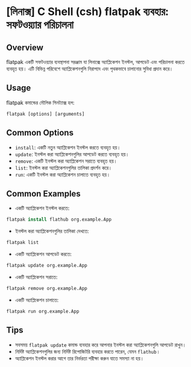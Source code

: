 # [লিনাক্স] C Shell (csh) flatpak ব্যবহার: সফটওয়্যার পরিচালনা

## Overview
flatpak একটি সফটওয়্যার ব্যবস্থাপনা সরঞ্জাম যা লিনাক্সে অ্যাপ্লিকেশন ইনস্টল, আপডেট এবং পরিচালনা করতে ব্যবহৃত হয়। এটি বিভিন্ন পরিবেশে অ্যাপ্লিকেশনগুলি নিরাপদে এবং পৃথকভাবে চালানোর সুবিধা প্রদান করে।

## Usage
flatpak কমান্ডের মৌলিক সিনট্যাক্স হল:

```csh
flatpak [options] [arguments]
```

## Common Options
- `install`: একটি নতুন অ্যাপ্লিকেশন ইনস্টল করতে ব্যবহৃত হয়।
- `update`: ইনস্টল করা অ্যাপ্লিকেশনগুলির আপডেট করতে ব্যবহৃত হয়।
- `remove`: একটি ইনস্টল করা অ্যাপ্লিকেশন সরাতে ব্যবহৃত হয়।
- `list`: ইনস্টল করা অ্যাপ্লিকেশনগুলির তালিকা প্রদর্শন করে।
- `run`: একটি ইনস্টল করা অ্যাপ্লিকেশন চালাতে ব্যবহৃত হয়।

## Common Examples
- একটি অ্যাপ্লিকেশন ইনস্টল করতে:
```csh
flatpak install flathub org.example.App
```

- ইনস্টল করা অ্যাপ্লিকেশনগুলির তালিকা দেখতে:
```csh
flatpak list
```

- একটি অ্যাপ্লিকেশন আপডেট করতে:
```csh
flatpak update org.example.App
```

- একটি অ্যাপ্লিকেশন সরাতে:
```csh
flatpak remove org.example.App
```

- একটি অ্যাপ্লিকেশন চালাতে:
```csh
flatpak run org.example.App
```

## Tips
- সবসময় `flatpak update` কমান্ড ব্যবহার করে আপনার ইনস্টল করা অ্যাপ্লিকেশনগুলি আপডেট রাখুন।
- নির্দিষ্ট অ্যাপ্লিকেশনগুলির জন্য নির্দিষ্ট রিপোজিটরি ব্যবহার করতে পারেন, যেমন `flathub`।
- অ্যাপ্লিকেশন ইনস্টল করার আগে তার নির্ভরতা পরীক্ষা করুন যাতে সমস্যা না হয়।